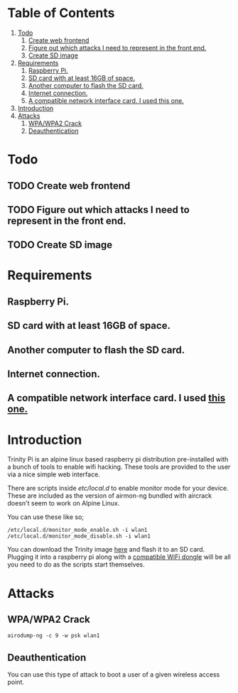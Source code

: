 
# Table of Contents

1.  [Todo](#org5c6a4e5)
    1.  [Create web frontend](#org92bb3b7)
    2.  [Figure out which attacks I need to represent in the front end.](#orgf760390)
    3.  [Create SD image](#org3222cd8)
2.  [Requirements](#org6c811f7)
    1.  [Raspberry Pi.](#orga5fd577)
    2.  [SD card with at least 16GB of space.](#org5dbeab8)
    3.  [Another computer to flash the SD card.](#orgf238bdb)
    4.  [Internet connection.](#org6324528)
    5.  [A compatible network interface card. I used this one.](#org9ebe142)
3.  [Introduction](#org12c7c93)
4.  [Attacks](#orgc3a1ce8)
    1.  [WPA/WPA2 Crack](#org3de0745)
    2.  [Deauthentication](#org1bcfc63)



<a id="org5c6a4e5"></a>

# Todo


<a id="org92bb3b7"></a>

## TODO Create web frontend


<a id="orgf760390"></a>

## TODO Figure out which attacks I need to represent in the front end.


<a id="org3222cd8"></a>

## TODO Create SD image


<a id="org6c811f7"></a>

# Requirements


<a id="orga5fd577"></a>

## Raspberry Pi.


<a id="org5dbeab8"></a>

## SD card with at least 16GB of space.


<a id="orgf238bdb"></a>

## Another computer to flash the SD card.


<a id="org6324528"></a>

## Internet connection.


<a id="org9ebe142"></a>

## A compatible network interface card. I used [this one.](https://www.amazon.co.uk/gp/product/B08D99YLC9/ref=ppx_yo_dt_b_asin_title_o04_s00?ie=UTF8&psc=1)


<a id="org12c7c93"></a>

# Introduction

Trinity Pi is an alpine linux based raspberry pi distribution pre-installed with a bunch of tools to enable wifi hacking. These tools are provided to the user via a nice simple web interface.

There are scripts inside *etc/local.d* to enable monitor mode for your device. These are included as the version of airmon-ng bundled with aircrack doesn't seem to work on Alpine Linux.

You can use these like so;

    /etc/local.d/monitor_mode_enable.sh -i wlan1
    /etc/local.d/monitor_mode_disable.sh -i wlan1

You can download the Trinity image [here](<https://example.org>) and flash it to an SD card. Plugging it into a raspberry pi along with a [compatible WiFi dongle](<https://example.org>) will be all you need to do as the scripts start themselves.


<a id="orgc3a1ce8"></a>

# Attacks


<a id="org3de0745"></a>

## WPA/WPA2 Crack

    airodump-ng -c 9 -w psk wlan1


<a id="org1bcfc63"></a>

## Deauthentication

You can use this type of attack to boot a user of a given wireless access point.

